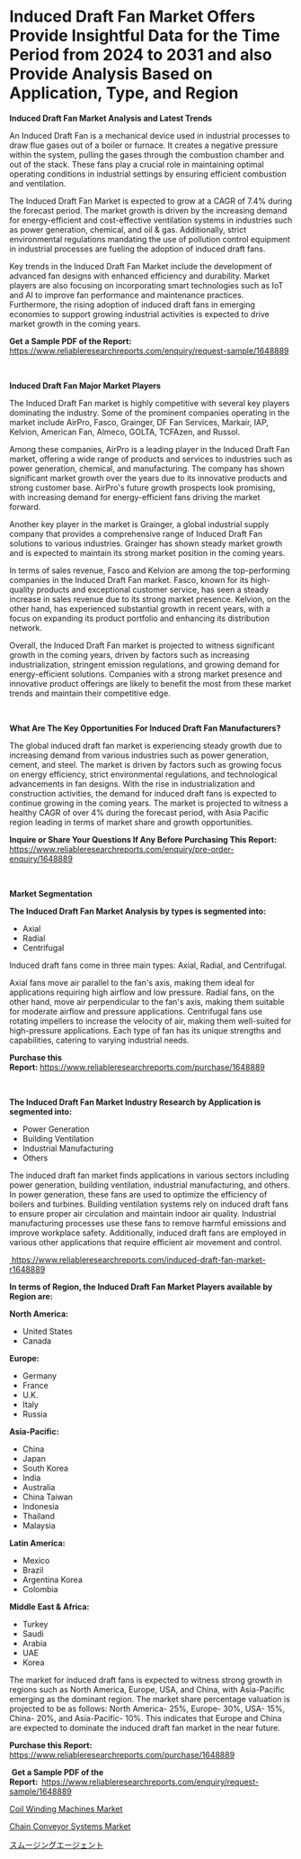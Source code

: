 <p><h1>Induced Draft Fan Market Offers Provide Insightful Data for the Time Period from 2024 to 2031 and also Provide Analysis Based on Application, Type, and Region</h1></p><p><strong>Induced Draft Fan Market Analysis and Latest Trends</strong></p>
<p><p>An Induced Draft Fan is a mechanical device used in industrial processes to draw flue gases out of a boiler or furnace. It creates a negative pressure within the system, pulling the gases through the combustion chamber and out of the stack. These fans play a crucial role in maintaining optimal operating conditions in industrial settings by ensuring efficient combustion and ventilation.</p><p>The Induced Draft Fan Market is expected to grow at a CAGR of 7.4% during the forecast period. The market growth is driven by the increasing demand for energy-efficient and cost-effective ventilation systems in industries such as power generation, chemical, and oil & gas. Additionally, strict environmental regulations mandating the use of pollution control equipment in industrial processes are fueling the adoption of induced draft fans.</p><p>Key trends in the Induced Draft Fan Market include the development of advanced fan designs with enhanced efficiency and durability. Market players are also focusing on incorporating smart technologies such as IoT and AI to improve fan performance and maintenance practices. Furthermore, the rising adoption of induced draft fans in emerging economies to support growing industrial activities is expected to drive market growth in the coming years.</p></p>
<p><strong>Get a Sample PDF of the Report:&nbsp;</strong> <a href="https://www.reliableresearchreports.com/enquiry/request-sample/1648889">https://www.reliableresearchreports.com/enquiry/request-sample/1648889</a></p>
<p>&nbsp;</p>
<p><strong>Induced Draft Fan Major Market Players</strong></p>
<p><p>The Induced Draft Fan market is highly competitive with several key players dominating the industry. Some of the prominent companies operating in the market include AirPro, Fasco, Grainger, DF Fan Services, Markair, IAP, Kelvion, American Fan, Almeco, GOLTA, TCFAzen, and Russol.</p><p>Among these companies, AirPro is a leading player in the Induced Draft Fan market, offering a wide range of products and services to industries such as power generation, chemical, and manufacturing. The company has shown significant market growth over the years due to its innovative products and strong customer base. AirPro's future growth prospects look promising, with increasing demand for energy-efficient fans driving the market forward.</p><p>Another key player in the market is Grainger, a global industrial supply company that provides a comprehensive range of Induced Draft Fan solutions to various industries. Grainger has shown steady market growth and is expected to maintain its strong market position in the coming years.</p><p>In terms of sales revenue, Fasco and Kelvion are among the top-performing companies in the Induced Draft Fan market. Fasco, known for its high-quality products and exceptional customer service, has seen a steady increase in sales revenue due to its strong market presence. Kelvion, on the other hand, has experienced substantial growth in recent years, with a focus on expanding its product portfolio and enhancing its distribution network.</p><p>Overall, the Induced Draft Fan market is projected to witness significant growth in the coming years, driven by factors such as increasing industrialization, stringent emission regulations, and growing demand for energy-efficient solutions. Companies with a strong market presence and innovative product offerings are likely to benefit the most from these market trends and maintain their competitive edge.</p></p>
<p>&nbsp;</p>
<p><strong>What Are The Key Opportunities For Induced Draft Fan Manufacturers?</strong></p>
<p><p>The global induced draft fan market is experiencing steady growth due to increasing demand from various industries such as power generation, cement, and steel. The market is driven by factors such as growing focus on energy efficiency, strict environmental regulations, and technological advancements in fan designs. With the rise in industrialization and construction activities, the demand for induced draft fans is expected to continue growing in the coming years. The market is projected to witness a healthy CAGR of over 4% during the forecast period, with Asia Pacific region leading in terms of market share and growth opportunities.</p></p>
<p><strong>Inquire or Share Your Questions If Any Before Purchasing This Report:</strong> <a href="https://www.reliableresearchreports.com/enquiry/pre-order-enquiry/1648889">https://www.reliableresearchreports.com/enquiry/pre-order-enquiry/1648889</a></p>
<p>&nbsp;</p>
<p><strong>Market Segmentation</strong></p>
<p><strong>The Induced Draft Fan Market Analysis by types is segmented into:</strong></p>
<p><ul><li>Axial</li><li>Radial</li><li>Centrifugal</li></ul></p>
<p><p>Induced draft fans come in three main types: Axial, Radial, and Centrifugal. </p><p>Axial fans move air parallel to the fan's axis, making them ideal for applications requiring high airflow and low pressure. Radial fans, on the other hand, move air perpendicular to the fan's axis, making them suitable for moderate airflow and pressure applications. Centrifugal fans use rotating impellers to increase the velocity of air, making them well-suited for high-pressure applications. Each type of fan has its unique strengths and capabilities, catering to varying industrial needs.</p></p>
<p><strong>Purchase this Report:&nbsp;</strong><a href="https://www.reliableresearchreports.com/purchase/1648889">https://www.reliableresearchreports.com/purchase/1648889</a></p>
<p>&nbsp;</p>
<p><strong>The Induced Draft Fan Market Industry Research by Application is segmented into:</strong></p>
<p><ul><li>Power Generation</li><li>Building Ventilation</li><li>Industrial Manufacturing</li><li>Others</li></ul></p>
<p><p>The induced draft fan market finds applications in various sectors including power generation, building ventilation, industrial manufacturing, and others. In power generation, these fans are used to optimize the efficiency of boilers and turbines. Building ventilation systems rely on induced draft fans to ensure proper air circulation and maintain indoor air quality. Industrial manufacturing processes use these fans to remove harmful emissions and improve workplace safety. Additionally, induced draft fans are employed in various other applications that require efficient air movement and control.</p></p>
<p><a href="https://www.reliableresearchreports.com/induced-draft-fan-market-r1648889">&nbsp;https://www.reliableresearchreports.com/induced-draft-fan-market-r1648889</a></p>
<p><strong>In terms of Region, the Induced Draft Fan Market Players available by Region are:</strong></p>
<p>
    <p> <strong> North America: </strong>
        <ul>
            <li>United States</li>
            <li>Canada</li>
        </ul>
        </p> 
    <p> <strong> Europe: </strong>
        <ul>
            <li>Germany</li>
            <li>France</li>
            <li>U.K.</li>
            <li>Italy</li>
            <li>Russia</li>
        </ul>
        </p> 
    <p> <strong> Asia-Pacific: </strong>
        <ul>
            <li>China</li>
            <li>Japan</li>
            <li>South Korea</li>
            <li>India</li>
            <li>Australia</li>
            <li>China Taiwan</li>
            <li>Indonesia</li>
            <li>Thailand</li>
            <li>Malaysia</li>
        </ul>
        </p> 
    <p> <strong> Latin America: </strong>
        <ul>
            <li>Mexico</li>
            <li>Brazil</li>
            <li>Argentina Korea</li>
            <li>Colombia</li>
        </ul>
        </p> 
    <p> <strong> Middle East & Africa: </strong>
        <ul>
            <li>Turkey</li>
            <li>Saudi</li>
            <li>Arabia</li>
            <li>UAE</li>
            <li>Korea</li>
        </ul>
    </p>
    </p>
<p><p>The market for induced draft fans is expected to witness strong growth in regions such as North America, Europe, USA, and China, with Asia-Pacific emerging as the dominant region. The market share percentage valuation is projected to be as follows: North America- 25%, Europe- 30%, USA- 15%, China- 20%, and Asia-Pacific- 10%. This indicates that Europe and China are expected to dominate the induced draft fan market in the near future.</p></p>
<p><strong>Purchase this Report: </strong><a href="https://www.reliableresearchreports.com/purchase/1648889">https://www.reliableresearchreports.com/purchase/1648889</a></p>
<p>&nbsp;<strong>Get a Sample PDF of the Report:&nbsp;&nbsp;</strong><a href="https://www.reliableresearchreports.com/enquiry/request-sample/1648889">https://www.reliableresearchreports.com/enquiry/request-sample/1648889</a></p>
<p><strong></strong></p>
<p><p><a href="https://frill-swim-3cd.notion.site/Coil-Winding-Machines-Market-Research-Report-Its-History-and-Forecast-2024-to-2031-35ba50fc04524310b88f26dbbbc12f93">Coil Winding Machines Market</a></p><p><a href="https://cautious-neon-760.notion.site/Chain-Conveyor-Systems-Market-Focuses-on-Market-Share-Size-and-Projected-Forecast-Till-2031-b0152c3e8b67460cbf028eda1a5d7588">Chain Conveyor Systems Market</a></p><p><a href="https://github.com/dandier2003/Market-Research-Report-List-1/blob/main/240591830118.md">スムージングエージェント</a></p></p>
